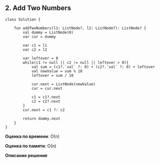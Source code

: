 ## 2. Add Two Numbers


```
class Solution {
  
    fun addTwoNumbers(l1: ListNode?, l2: ListNode?): ListNode? {
        val dummy = ListNode(0)
        var cur = dummy
        
        var c1 = l1
        var c2 = l2
        
        var leftover = 0
        while(c1 != null || c2 != null || leftover > 0){
            val sum = (c1?.`val` ?: 0) + (c2?.`val` ?: 0) + leftover
            val newValue = sum % 10
            leftover = sum / 10
            
            cur.next = ListNode(newValue)
            cur = cur.next
            
            c1 = c1?.next
            c2 = c2?.next
        }
        cur.next = c1 ?: c2
        
        return dummy.next
    }
}

```

**Оценка по времени**: О(n)


**Оценка по памяти**: О(n)


**Описание решения**
```

```